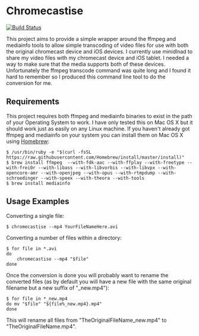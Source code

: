# Chromecastise
[![Build Status](https://travis-ci.org/stumoss/chromecastise.svg?branch=master)](https://travis-ci.org/stumoss/chromecastise)

This project aims to provide a simple wrapper around the ffmpeg and mediainfo
tools to allow simple transcoding of video files for use with both the
original chromecast device and iOS devices. I currently use minidlnad to share
my video files with my chromecast device and iOS tablet. I needed a way to make
sure that the media supports both of these devices. Unfortunately the ffmpeg
transcode command was quite long and I found it hard to remember so I produced
this command line tool to do the conversion for me.

## Requirements
This project requires both ffmpeg and mediainfo binaries to exist in the path
of your Operating System to work. I have only tested this on Mac OS X but it
should work just as easily on any Linux machine. If you haven't already got
ffmpeg and mediainfo on your system you can install them on Mac OS X using
[Homebrew](http://brew.sh/):

```
$ /usr/bin/ruby -e "$(curl -fsSL https://raw.githubusercontent.com/Homebrew/install/master/install)"
$ brew install ffmpeg  --with-fdk-aac --with-ffplay --with-freetype --with-frei0r --with-libass --with-libvorbis --with-libvpx --with-opencore-amr --with-openjpeg --with-opus --with-rtmpdump --with-schroedinger --with-speex --with-theora --with-tools
$ brew install mediainfo
```

## Usage Examples
Converting a single file:

```
$ chromecastise --mp4 YourFileNameHere.avi
```

Converting a number of files within a directory:

```
$ for file in *.avi
do
    chromecastise --mp4 "$file"
done
```

Once the conversion is done you will probably want to rename the converted files (as by default
you will have a new file with the same original filename but a new suffix of "_new.mp4"):

```
$ for file in *_new.mp4
do mv "$file" "${file%_new.mp4}.mp4"
done
```

This will rename all files from "TheOriginalFileName_new.mp4" to "TheOriginalFileName.mp4".
